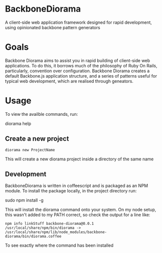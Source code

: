 BackboneDiorama
===============

A client-side web application framework designed for rapid development, using opinionated backbone pattern generators

# Goals
Backbone Diorama aims to assist you in rapid building of client-side web applications. To do this, it borrows much of the 
philosophy of Ruby On Rails, particularly, convention over configuration. Backbone Diorama creates a default Backbone.js
application structure, and a series of patterns useful for typical web development, which are realised through geneators.

# Usage
To view the availble commands, run:

  diorama help

## Create a new project
    
    diorama new ProjectName

This will create a new diorama project inside a directory of the same name

## Development
BackboneDiorama is written in coffeescript and is packaged as an NPM module. To install the package locally, in the project directory run:

  sudo npm install -g

This will install the diorama command onto your system. On my node setup, this wasn't added to my PATH correct, so check the output for a line like:

    npm info linkStuff backbone-diorama@0.0.1
    /usr/local/share/npm/bin/diorama -> /usr/local/share/npm/lib/node_modules/backbone-diorama/bin/diorama.coffee

To see exactly where the command has been installed
